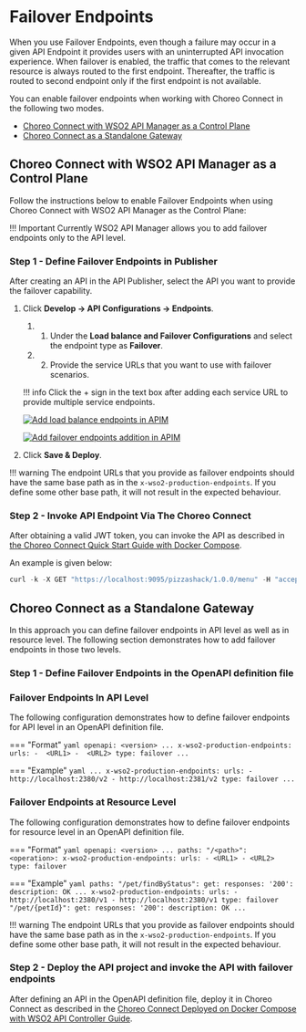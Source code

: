 # Failover Endpoints

When you use Failover Endpoints, even though a failure may occur in a given API Endpoint it provides users with an uninterrupted API invocation experience. When failover is enabled, the traffic that comes to the relevant resource is always routed to the first endpoint. Thereafter, the traffic is routed to second endpoint only if the first endpoint is not available.

You can enable failover endpoints when working with Choreo Connect in the following two modes.

- [Choreo Connect with WSO2 API Manager as a Control Plane](#choreo-connect-with-wso2-api-manager-as-a-control-plane)
- [Choreo Connect as a Standalone Gateway](#choreo-connect-as-a-standalone-gateway)

## Choreo Connect with WSO2 API Manager as a Control Plane

Follow the instructions below to enable Failover Endpoints when using Choreo Connect with WSO2 API Manager as the Control Plane:

!!! Important
    Currently WSO2 API Manager allows you to add failover endpoints only to the API level.

### Step 1 - Define Failover Endpoints in Publisher

After creating an API in the API Publisher, select the API you want to provide the failover capability.

1.  Click **Develop -> API Configurations -> Endpoints**.

    1. 1. Under the **Load balance and Failover Configurations** and select the endpoint type as **Failover**.

    1. 2. Provide the service URLs that you want to use with failover scenarios.

    !!! info
        Click the + sign in the text box after adding each service URL to provide multiple service endpoints.

    [![Add load balance endpoints in APIM]({{base_path}}/assets/img/learn/load-balance-and-fail-over.png)]({{base_path}}/assets/img/learn/load-balance-and-fail-over.png)

    [![Add failover endpoints addition in APIM]({{base_path}}/assets/img/learn/failover-configured.png)]({{base_path}}/assets/img/learn/load-balanced-configurations.png)
    
2.  Click **Save & Deploy**.

!!! warning
    The endpoint URLs that you provide as failover endpoints should have the same base path as in the `x-wso2-production-endpoints`.
    If you define some other base path, it will not result in the expected behaviour.

### Step 2 - Invoke API Endpoint Via The Choreo Connect

After obtaining a valid JWT token, you can invoke the API as described in [the Choreo Connect Quick Start Guide with Docker Compose]({{base_path}}/deploy-and-publish/deploy-on-gateway/choreo-connect/getting-started/quick-start-guide-docker-with-apim/#step-6-invoke-the-api-via-choreo-connect). 

An example is given below:

``` java
curl -k -X GET "https://localhost:9095/pizzashack/1.0.0/menu" -H "accept: application/json" -H "Authorization: Bearer <COPIED_TOKEN>"
```

## Choreo Connect as a Standalone Gateway

In this approach you can define failover endpoints in API level as well as in resource level. The following section demonstrates how to add failover endpoints in those two levels.

### Step 1 - Define Failover Endpoints in the OpenAPI definition file

### Failover Endpoints In API Level

The following configuration demonstrates how to define failover endpoints for API level in an OpenAPI definition file.

=== "Format"
    ``` yaml
    openapi: <version>
    ...
    x-wso2-production-endpoints:
      urls:
      -  <URL1>
      -  <URL2>
      type: failover
    ...
    ```

=== "Example"
    ``` yaml
    ...
    x-wso2-production-endpoints:
      urls:
        - http://localhost:2380/v2
        - http://localhost:2381/v2
      type: failover
    ...
    ```

### Failover Endpoints at Resource Level

The following configuration demonstrates how to define failover endpoints for resource level in an OpenAPI definition file.

=== "Format"
    ``` yaml
    openapi: <version>
    ...
    paths:
      "/<path>":
        <operation>:
      x-wso2-production-endpoints:
        urls:
        - <URL1>
        - <URL2>
      type: failover
    ```

=== "Example"
    ``` yaml
    paths:
      "/pet/findByStatus":
        get:
          responses:
            '200':
              description: OK
        ...
        x-wso2-production-endpoints:
          urls:
            - http://localhost:2380/v1
            - http://localhost:2380/v1
          type: failover
      "/pet/{petId}":
        get:
          responses:
            '200':
              description: OK
    ...
    ```
    
!!! warning
    The endpoint URLs that you provide as failover endpoints should have the same base path as in the `x-wso2-production-endpoints`.
    If you define some other base path, it will not result in the expected behaviour.
    

### Step 2 - Deploy the API project and invoke the API with failover endpoints

After defining an API in the OpenAPI definition file, deploy it in Choreo Connect as described in the [Choreo Connect Deployed on Docker Compose with WSO2 API Controller Guide]({{base_path}}/deploy-and-publish/deploy-on-gateway/choreo-connect/getting-started/deploy/cc-as-a-standalone-gateway-on-docker/#step-1-download-and-setup-choreo-connect-distribution-zip-and-apictl-command-line-tool).
